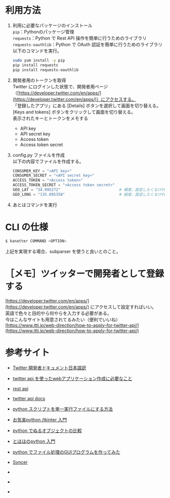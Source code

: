 # 利用方法

1. 利用に必要なパッケージのインストール  
    `pip`：Pythonのパッケージ管理  
    `requests`：Python で Rest API 操作を簡単に行うためのライブラリ  
    `requests-oauthlib`：Python で OAuth 認証を簡単に行うためのライブラリ  
    以下のコマンドを実行。
    ```sh
    sudo yum install -y pip
    pip install requests
    pip install requests-oauthlib
    ```

2. 開発者用のトークンを取得  
    Twitter にログインした状態で、開発者用ページ（[https://developer.twitter.com/en/apps/](https://developer.twitter.com/en/apps/)）にアクセスする。  
    「登録したアプリ」にある [Details] ボタンを選択して画面を切り替える。  
    [Keys and tokens] ボタンをクリックして画面を切り替える。  
    表示されたキーとトークンをメモする
    - API key
    - API secret key
    - Access token
    - Access token secret

3. config.py ファイルを作成  
    以下の内容でファイルを作成する。
    ```python
    CONSUMER_KEY = "<API key>"
    CONSUMER_SECRET = "<API secret key>"
    ACCESS_TOKEN = "<Access token>"
    ACCESS_TOKEN_SECRET = "<Access token secret>"
    GEO_LAT = "34.995272"                          # 緯度、設定したくなければ "" でおｋ
    GEO_LONG = "135.895358"                        # 経度、設定したくなければ "" でおｋ
    ```

4. あとはコマンドを実行


# CLI の仕様
```sh
$ kanatter COMMAND <OPTION>
```
上記を実現する場合、subparser を使うと良いとのこと。


# ［メモ］ツイッターで開発者として登録する
[https://developer.twitter.com/en/apps/](https://developer.twitter.com/en/apps/) にアクセスして設定すればいい。  
英語で色々と目的やら何やらを入力する必要がある。  
今はこんなサイトも用意されてるみたい（便利でいいね）  
[https://www.itti.jp/web-direction/how-to-apply-for-twitter-api/](https://www.itti.jp/web-direction/how-to-apply-for-twitter-api/)


# 参考サイト
- [Twitter 開発者ドキュメント日本語訳](http://westplain.sakuraweb.com/translate/twitter/Documentation/REST-APIs/Public-API/GET-trends-closest.cgi)
- [twitter api を使ったwebアプリケーション作成に必要なこと](https://belltzel.dev/twitter-api-prepare-for-application-creation/)
- [rest api](https://syncer.jp/Web/API/Twitter/REST_API/GET/statuses/user_timeline/)
- [twitter api docs](https://developer.twitter.com/en/docs)
- [python スクリプトを単一実行ファイルにする方法](https://qiita.com/hirohiro77/items/466e411fa41f144c8b2a)
- [お気楽python /tkinter 入門](http://www.nct9.ne.jp/m_hiroi/light/pytk05.html)
- [python でぬるオブジェクトの比較](https://qiita.com/tortuepin/items/44fdb63cc82dfd260575)
- [とほほのpython 入門](http://www.tohoho-web.com/python/function.html)
- [python でファイル処理のGUIプログラムを作ってみた](https://qiita.com/chanmaru/items/8e5ebf7d8b0b21c8fd3a)
- [Syncer](https://syncer.jp/Web/API/Twitter/REST_API/GET/statuses/user_timeline/)


- [](https://qiita.com/bakira/items/00743d10ec42993f85eb)
- [](https://qiita.com/oohira/items/308bbd33a77200a35a3d)
- [](https://qiita.com/moroku0519/items/315cd25d3eaae3217103)

